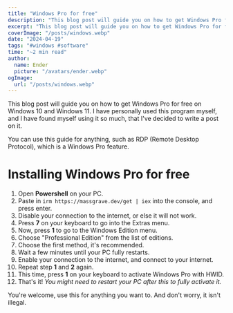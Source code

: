 ```yaml
---
title: "Windows Pro for free"
description: "This blog post will guide you on how to get Windows Pro for free on Windows 10 and Windows 11."
excerpt: "This blog post will guide you on how to get Windows Pro for free on Windows 10 and Windows 11."
coverImage: "/posts/windows.webp"
date: "2024-04-19"
tags: "#windows #software"
time: "~2 min read"
author:
  name: Ender
  picture: "/avatars/ender.webp"
ogImage:
  url: "/posts/windows.webp"
---
```


This blog post will guide you on how to get Windows Pro for free on Windows 10 and Windows 11.
I have personally used this program myself, and I have found myself using it so much, that I've decided to write a post on it.

You can use this guide for anything, such as RDP (Remote Desktop Protocol), which is a Windows Pro feature.

# Installing Windows Pro for free
1. Open **Powershell** on your PC.
2. Paste in `irm https://massgrave.dev/get | iex` into the console, and press enter.
3. Disable your connection to the internet, or else it will not work.
4. Press **7** on your keyboard to go into the Extras menu.
5. Now, press **1** to go to the Windows Edition menu.
6. Choose "Professional Edition" from the list of editions.
7. Choose the first method, it's recommended.
8. Wait a few minutes until your PC fully restarts.
9. Enable your connection to the internet, and connect to your internet.
10.  Repeat step **1** and **2** again.
11.  This time, press **1** on your keyboard to activate Windows Pro with HWID.
12.  That's it! *You might need to restart your PC after this to fully activate it.*

You're welcome, use this for anything you want to.
And don't worry, it isn't illegal.